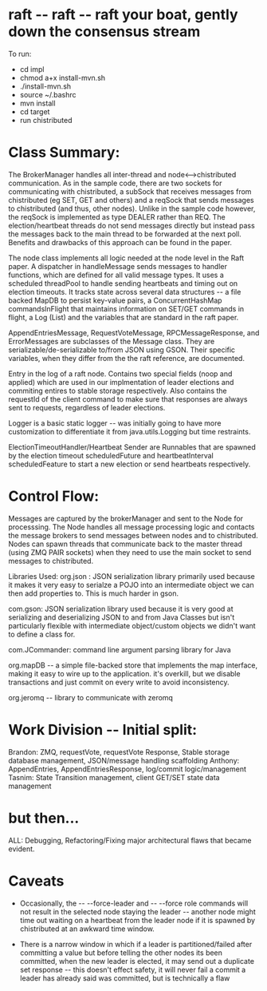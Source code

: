 # raft -- raft -- raft your boat, gently down the consensus stream

To run: 

* cd impl
* chmod a+x install-mvn.sh
* ./install-mvn.sh
* source ~/.bashrc
* mvn install
* cd target
* run chistributed



# Class Summary:

The BrokerManager handles all inter-thread and node<-->chistributed communication. As in the sample code, there are two sockets for communicating with chistributed, a subSock that receives messages from chistributed (eg SET, GET and others) and a reqSock that sends messages to chistributed (and thus, other nodes). Unlike in the sample code however, the reqSock is implemented as type DEALER rather than REQ. The election/heartbeat threads do not send messages directly but instead pass the messages back to the main thread to be forwarded at the next poll. Benefits and drawbacks of this approach can be found in the paper.

The node class implements all logic needed at the node level in the Raft paper. 
A dispatcher in handleMessage sends messages to handler functions, which are defined 
for all valid message types. It uses a scheduled threadPool to handle sending 
heartbeats and timing out on election timeouts. It tracks state across several data structures --
a file backed MapDB to persist key-value pairs, a ConcurrentHashMap commandsInFlight 
that maintains information on SET/GET commands in flight, a Log (List) and the variables that are 
standard in the raft paper. 

AppendEntriesMessage, RequestVoteMessage, RPCMessageResponse, and ErrorMessages are subclasses of the Message class. They are serializable/de-serializable to/from JSON using GSON.
Their specific variables, when they differ from the the raft reference, are documented.

Entry in the log of a raft node. Contains two special fields (noop and applied) which are used in our implmentation of
leader elections and commiting entires to stable storage respectively. Also contains the requestId of the client command
to make sure that responses are always sent to requests, regardless of leader elections.

Logger is a basic static logger -- was initially going to have more customization to differentiate it from java.utils.Logging but time restraints.

ElectionTimeoutHandler/Heartbeat Sender are Runnables that are spawned by the election timeout scheduledFuture and heartbeatInterval scheduledFeature to start a new election or send heartbeats respectively.

# Control Flow:

Messages are captured by the brokerManager and sent to the Node for processsing. The Node handles all message processing logic and contacts the message brokers to send messages between nodes and to chistributed. Nodes can spawn threads that communicate back to the master thread (using ZMQ PAIR sockets) when they need to use the main socket to send messages to chistributed.

Libraries Used:
org.json : JSON serialization library primarily used because it makes it very easy to serialze a POJO into an intermediate object we can then add properties to.
This is much harder in gson.

com.gson: JSON serialization library used because it is very good at serializing and deserializing JSON to and from Java Classes but isn't particularly flexible
with intermediate object/custom objects we didn't want to define a class for.

com.JCommander: command line argument parsing library for Java

org.mapDB -- a simple file-backed store that implements the map interface, making it easy to wire up to the application. it's overkill, but we disable transactions
and just commit on every write to avoid inconsistency.

org.jeromq -- library to communicate with zeromq


# Work Division -- Initial split:
Brandon: ZMQ, requestVote, requestVote Response, Stable storage database management, JSON/message handling scaffolding
Anthony: AppendEntries, AppendEntriesResponse, log/commit logic/management
Tasnim: State Transition management, client GET/SET state data management

# but then...
ALL: Debugging, Refactoring/Fixing major architectural flaws that became evident. 

# Caveats

* Occasionally, the -- --force-leader and -- --force role commands will not result in the selected node staying the leader -- another node might time out waiting
on a heartbeat from the leader node if it is spawned by chistributed at an awkward time window.


* There is a narrow window in which if a leader is partitioned/failed after committing a value but before telling the other nodes its been committed, when the new leader
is elected, it may send out a duplicate set response -- this doesn't effect safety, it will never fail a commit a leader has already said was committed, but is 
technically a flaw
